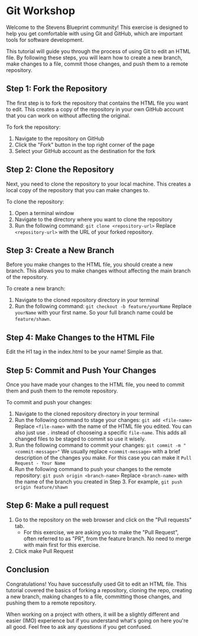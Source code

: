 # Git Workshop

Welcome to the Stevens Blueprint community! This exercise is designed to help you get comfortable with using Git and GitHub, which are important tools for software development.

This tutorial will guide you through the process of using Git to edit an HTML file. By following these steps, you will learn how to create a new branch, make changes to a file, commit those changes, and push them to a remote repository.

## Step 1: Fork the Repository

The first step is to fork the repository that contains the HTML file you want to edit. This creates a copy of the repository in your own GitHub account that you can work on without affecting the original.

To fork the repository:

1. Navigate to the repository on GitHub
2. Click the "Fork" button in the top right corner of the page
3. Select your GitHub account as the destination for the fork

## Step 2: Clone the Repository

Next, you need to clone the repository to your local machine. This creates a local copy of the repository that you can make changes to.

To clone the repository:

1. Open a terminal window
2. Navigate to the directory where you want to clone the repository
3. Run the following command:
```git clone <repository-url>```
Replace `<repository-url>` with the URL of your forked repository.

## Step 3: Create a New Branch

Before you make changes to the HTML file, you should create a new branch. This allows you to make changes without affecting the main branch of the repository.

To create a new branch:

1. Navigate to the cloned repository directory in your terminal
2. Run the following command:
```git checkout -b feature/yourName```
Replace `yourName` with your first name. So your full branch name could be ```feature/shawn```.

## Step 4: Make Changes to the HTML File

Edit the H1 tag in the index.html to be your name! Simple as that.

## Step 5: Commit and Push Your Changes

Once you have made your changes to the HTML file, you need to commit them and push them to the remote repository.

To commit and push your changes:

1. Navigate to the cloned repository directory in your terminal
2. Run the following command to stage your changes:
```git add <file-name>```
Replace `<file-name>` with the name of the HTML file you edited. You can also just use `.` instead of chooseing a specific `file-name`. This adds all changed files to be staged to commit so use it wisely. 
3. Run the following command to commit your changes:
```git commit -m "<commit-message>"```
We usually replace `<commit-message>` with a brief description of the changes you make. For this case you can make it `Pull Request - Your Name`
4. Run the following command to push your changes to the remote repository:
```git push origin <branch-name>```
Replace `<branch-name>` with the name of the branch you created in Step 3. For example, `git push origin feature/shawn`

## Step 6: Make a pull request

1. Go to the repository on the web browser and click on the "Pull requests" tab. 
	- For this exercise, we are asking you to make the "Pull Request", often referred to as "PR", from the feature branch. No need to merge with main first for this exercise.
2. Click make Pull Request


## Conclusion

Congratulations! You have successfully used Git to edit an HTML file. This tutorial covered the basics of forking a repository, cloning the repo, creating a new branch, making changes to a file, committing those changes, and pushing them to a remote repository. 

When working on a project with others, it will be a slightly different and easier (IMO) experience but if you understand what's going on here you're all good. Feel free to ask any questions if you get confused. 
